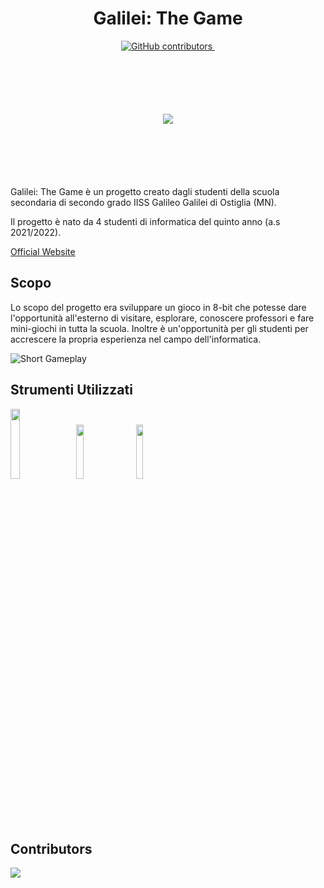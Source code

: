 ﻿
#  <center>Galilei: The Game</center>

<p align="center">
    <a href="https://github.com/The-Galilei-Project/Galilei-The-Game/graphs/contributors"> 
        <img alt="GitHub contributors" src="https://img.shields.io/github/contributors/The-Galilei-Project/Galilei-The-Game">
    </a>
    <a href="https://opensource.org/license/mit/"> 
        <img src="https://img.shields.io/github/license/The-Galilei-Project/Galilei-The-Game" alt=""> 
    </a>
</p>

<p  align="center"  style="margin: 100px">
    <img  src="https://raw.githubusercontent.com/The-Galilei-Project/Galilei-The-Game/main/Assets/Artwork/Menu/galilei-the-game-title.png?raw=true"/>
</p>

Galilei: The Game è un progetto creato dagli studenti della scuola secondaria di secondo grado IISS Galileo Galilei di Ostiglia (MN).

Il progetto è nato da 4 studenti di informatica del quinto anno (a.s 2021/2022).

[Official Website](https://the-galilei-project.github.io/)

##  Scopo

Lo scopo del progetto era sviluppare un gioco in 8-bit che potesse dare l'opportunità all'esterno di visitare, esplorare, conoscere professori e fare mini-giochi in tutta la scuola. Inoltre è un'opportunità per gli studenti per accrescere la propria esperienza nel campo dell'informatica.

![Short Gameplay](https://github.com/matthewexe/matthewexe.github.io/blob/master/assets/images/gifs/vid1.gif?raw=true)

##  Strumenti Utilizzati

[<img class="img-fluid" src="https://assets.stickpng.com/images/62e131b97fe3599fdd46ecb1.png" width="17%" style="margin: 0; padding: 0;">](https://unity.com/)&nbsp;&nbsp;&nbsp;&nbsp;
[<img class="img-fluid" src="https://visualstudio.microsoft.com/wp-content/uploads/2021/10/Product-Icon.svg" width="15%">](https://visualstudio.microsoft.com/)&nbsp;&nbsp;&nbsp;&nbsp;
[<img class="img-fluid" src="https://upload.wikimedia.org/wikipedia/commons/thumb/4/45/The_GIMP_icon_-_gnome.svg/1024px-The_GIMP_icon_-_gnome.svg.png" width="15%">](https://www.gimp.org/)&nbsp;&nbsp;&nbsp;&nbsp;

##  Contributors

[<img src = "https://contrib.rocks/image?repo=The-Galilei-Project/Galilei-The-Game"/>](https://github.com/The-Galilei-Project/Galilei-The-Game/graphs/contributors)